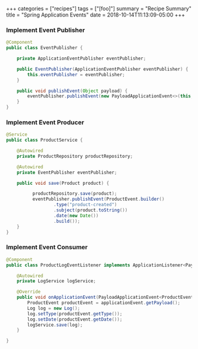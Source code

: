 +++
categories = ["recipes"]
tags = ["[foo]"]
summary = "Recipe Summary"
title = "Spring Application Events"
date = 2018-10-14T11:13:09-05:00
+++

### Implement Event Publisher

```java
@Component
public class EventPublisher {

    private ApplicationEventPublisher eventPublisher;

    public EventPublisher(ApplicationEventPublisher eventPublisher) {
        this.eventPublisher = eventPublisher;
    }

    public void publishEvent(Object payload) {
        eventPublisher.publishEvent(new PayloadApplicationEvent<>(this, payload));
    }
}
```

### Implement Event Producer

```java
@Service
public class ProductService {

    @Autowired
    private ProductRepository productRepository;

    @Autowired
    private EventPublisher eventPublisher;

    public void save(Product product) {

          productRepository.save(product);
          eventPublisher.publishEvent(ProductEvent.builder()
                  .type("product-created")
                  .subject(product.toString())
                  .date(new Date())
                  .build());
    }
}
```

### Implement Event Consumer

```java
@Component
public class ProductLogEventListener implements ApplicationListener<PayloadApplicationEvent<ProductEvent>> {

    @Autowired
    private LogService logService;

    @Override
    public void onApplicationEvent(PayloadApplicationEvent<ProductEvent> applicationEvent) {
        ProductEvent productEvent = applicationEvent.getPayload();
        Log log = new Log();
        log.setType(productEvent.getType());
        log.setDate(productEvent.getDate());
        logService.save(log);
    }

}
```
